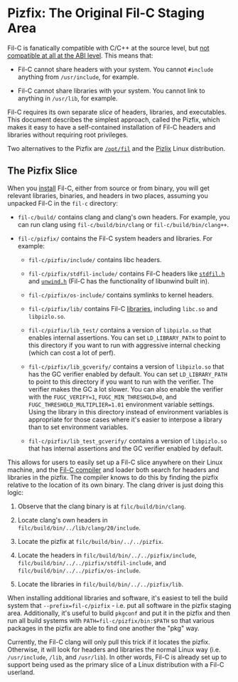 # Pizfix: The Original Fil-C Staging Area

Fil-C is fanatically compatible with C/C++ at the source level, but [not compatible at all at the ABI level](runtime.html). This means that:

- Fil-C cannot share headers with your system. You cannot `#include` anything from `/usr/include`, for example.

- Fil-C cannot share libraries with your system. You cannot link to anything in `/usr/lib`, for example.

Fil-C requires its own separate *slice* of headers, libraries, and executables. This document describes the simplest approach, called the Pizfix, which makes it easy to have a self-contained installation of Fil-C headers and libraries without requiring root privileges.

Two alternatives to the Pizfix are [`/opt/fil`](optfil.html) and the [Pizlix](pizlix.html) Linux distribution.

## The Pizfix Slice

When you [install](install_pizfix.html) Fil-C, either from source or from binary, you will get relevant libraries, binaries, and headers in two places, assuming you unpacked Fil-C in the `fil-c` directory:

- `fil-c/build/` contains clang and clang's own headers. For example, you can run clang using `fil-c/build/bin/clang` or `fil-c/build/bin/clang++`.

- `fil-c/pizfix/` contains the Fil-C system headers and libraries. For example:

    - `fil-c/pizfix/include/` contains libc headers.

    - `fil-c/pizfix/stdfil-include/` contains Fil-C headers like [`stdfil.h`](stdfil.html) and [`unwind.h`](https://github.com/pizlonator/fil-c/blob/deluge/filc/include/unwind.h) (Fil-C has the functionality of libunwind built in).

    - `fil-c/pizfix/os-include/` contains symlinks to kernel headers.

    - `fil-c/pizfix/lib/` contains Fil-C [libraries](runtime.html), including `libc.so` and `libpizlo.so`.

    - `fil-c/pizfix/lib_test/` contains a version of `libpizlo.so` that enables internal assertions. You can set `LD_LIBRARY_PATH` to point to this directory if you want to run with aggressive internal checking (which can cost a lot of perf).

    - `fil-c/pizfix/lib_gcverify/` contains a version of `libpizlo.so` that has the GC verifier enabled by default. You can set `LD_LIBRARY_PATH` to point to this directory if you want to run with the verifier. The verifier makes the GC a lot slower. You can also enable the verifier with the `FUGC_VERIFY=1`, `FUGC_MIN_THRESHOLD=0`, and `FUGC_THRESHOLD_MULTIPLIER=1.01` environment variable settings. Using the library in this directory instead of environment variables is appropriate for those cases where it's easier to interpose a library than to set environment variables.

    - `fil-c/pizfix/lib_test_gcverify/` contains a version of `libpizlo.so` that has internal assertions and the GC verifier enabled by default.

This allows for users to easily set up a Fil-C slice anywhere on their Linux machine, and the [Fil-C compiler](compiler.html) and loader both search for headers and libraries in the pizfix. The compiler knows to do this by finding the pizfix relative to the location of its own binary. The clang driver is just doing this logic:

1. Observe that the clang binary is at `filc/build/bin/clang`.

2. Locate clang's own headers in `filc/build/bin/../lib/clang/20/include`.

3. Locate the pizfix at `filc/build/bin/../../pizfix`.

4. Locate the headers in `filc/build/bin/../../pizfix/include`, `filc/build/bin/../../pizfix/stdfil-include`, and `filc/build/bin/../../pizfix/os-include`.

5. Locate the libraries in `filc/build/bin/../../pizfix/lib`.

When installing additional libraries and software, it's easiest to tell the build system that `--prefix=fil-c/pizfix` - i.e. put all software in the pizfix staging area. Additionally, it's useful to build `pkgconf` and put it in the pizfix and then run all build systems with `PATH=fil-c/pizfix/bin:$PATH` so that various packages in the pizfix are able to find one another the "pkg" way.

Currently, the Fil-C clang will only pull this trick if it locates the pizfix. Otherwise, it will look for headers and libraries the normal Linux way (i.e. `/usr/include`, `/lib`, and `/usr/lib`). In other words, Fil-C is already set up to support being used as the primary slice of a Linux distribution with a Fil-C userland.



